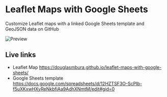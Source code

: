 # Leaflet Maps with Google Sheets
Customize Leaflet maps with a linked Google Sheets template and GeoJSON data on GitHub

![Preview](preview.jpg)

## Live links 
- Leaflet Map https://douglasmbura.github.io/leaflet-maps-with-google-sheets/
- Google Sheets template https://docs.google.com/spreadsheets/d/12HZTSF3O-ScPIb-f5uXKxwHXyReNkbfiAa9AdhXNmtM/edit#gid=0

